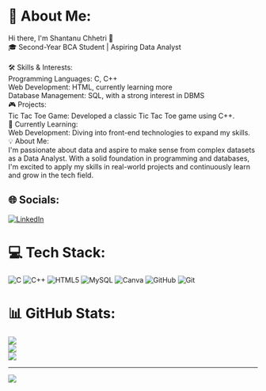 # 💫 About Me:
Hi there, I'm Shantanu Chhetri 👋<br>🎓 Second-Year BCA Student | Aspiring Data Analyst<br><br>🛠 Skills & Interests:<br>Programming Languages: C, C++<br>Web Development: HTML, currently learning more<br>Database Management: SQL, with a strong interest in DBMS<br>🎮 Projects:<br>Tic Tac Toe Game: Developed a classic Tic Tac Toe game using C++.<br>🌱 Currently Learning:<br>Web Development: Diving into front-end technologies to expand my skills.<br>💡 About Me:<br>I'm passionate about data and aspire to make sense from complex datasets as a Data Analyst. With a solid foundation in programming and databases, I'm excited to apply my skills in real-world projects and continuously learn and grow in the tech field.


## 🌐 Socials:
[![LinkedIn](https://img.shields.io/badge/LinkedIn-%230077B5.svg?logo=linkedin&logoColor=white)](https://linkedin.com/in/Shantanu-Chhetri) 

# 💻 Tech Stack:
![C](https://img.shields.io/badge/c-%2300599C.svg?style=for-the-badge&logo=c&logoColor=white) ![C++](https://img.shields.io/badge/c++-%2300599C.svg?style=for-the-badge&logo=c%2B%2B&logoColor=white) ![HTML5](https://img.shields.io/badge/html5-%23E34F26.svg?style=for-the-badge&logo=html5&logoColor=white) ![MySQL](https://img.shields.io/badge/mysql-4479A1.svg?style=for-the-badge&logo=mysql&logoColor=white) ![Canva](https://img.shields.io/badge/Canva-%2300C4CC.svg?style=for-the-badge&logo=Canva&logoColor=white) ![GitHub](https://img.shields.io/badge/github-%23121011.svg?style=for-the-badge&logo=github&logoColor=white) ![Git](https://img.shields.io/badge/git-%23F05033.svg?style=for-the-badge&logo=git&logoColor=white)
# 📊 GitHub Stats:
![](https://github-readme-stats.vercel.app/api?username=Shantanu-Ch&theme=dark&hide_border=false&include_all_commits=false&count_private=false)<br/>
![](https://github-readme-streak-stats.herokuapp.com/?user=Shantanu-Ch&theme=dark&hide_border=false)<br/>
![](https://github-readme-stats.vercel.app/api/top-langs/?username=Shantanu-Ch&theme=dark&hide_border=false&include_all_commits=false&count_private=false&layout=compact)

---
[![](https://visitcount.itsvg.in/api?id=Shantanu-Ch&icon=0&color=0)](https://visitcount.itsvg.in)

<!-- Proudly created with GPRM ( https://gprm.itsvg.in ) -->

